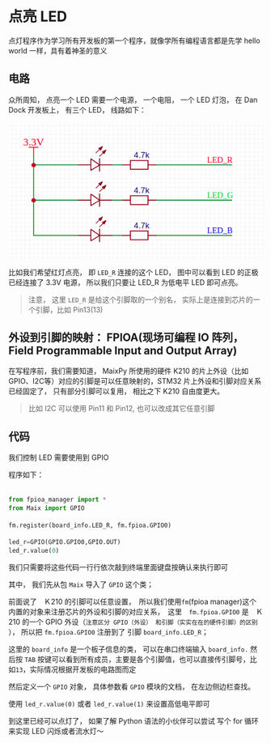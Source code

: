 点亮 LED
==========


点灯程序作为学习所有开发板的第一个程序，就像学所有编程语言都是先学 hello world 一样，具有着神圣的意义

## 电路

众所周知， 点亮一个 LED 需要一个电源， 一个电阻， 一个 LED 灯泡，
在 Dan Dock 开发板上， 有三个 LED， 线路如下：

![](../../assets/LED_sch.png)


比如我们希望红灯点亮， 即 `LED_R` 连接的这个 LED， 图中可以看到 LED 的正极已经连接了 3.3V 电源， 所以我们只要让 LED_R 为低电平 LED 即可点亮。

> 注意， 这里 `LED_R` 是给这个引脚取的一个别名， 实际上是连接到芯片的一个引脚，比如 Pin13(13)

## 外设到引脚的映射： FPIOA(现场可编程 IO 阵列， Field Programmable Input and Output Array)

在写程序前，我们需要知道， MaixPy 所使用的硬件 K210 的片上外设（比如GPIO、I2C等）对应的引脚是可以任意映射的，STM32 片上外设和引脚对应关系已经固定了， 只有部分引脚可以复用， 相比之下 K210 自由度更大。
> 比如 I2C 可以使用 Pin11 和 Pin12, 也可以改成其它任意引脚

## 代码

我们控制 LED 需要使用到 GPIO

程序如下：

```python

from fpioa_manager import *
from Maix import GPIO

fm.register(board_info.LED_R, fm.fpioa.GPIO0)

led_r=GPIO(GPIO.GPIO0,GPIO.OUT)
led_r.value(0)
```

我们只需要将这些代码一行行依次敲到终端里面键盘按确认来执行即可

其中， 我们先从包 `Maix` 导入了 `GPIO` 这个类；

前面说了　Ｋ210 的引脚可以任意设置，　所以我们使用`fm`(fpioa manager)这个内置的对象来注册芯片的外设和引脚的对应关系，　这里　`fm.fpioa.GPIO0` 是　Ｋ210 的一个 GPIO 外设（`注意区分 GPIO（外设） 和引脚（实实在在的硬件引脚）的区别` ）， 所以把 `fm.fpioa.GPIO0` 注册到了 引脚 `board_info.LED_R`；

这里的 `board_info` 是一个板子信息的类， 可以在串口终端输入 `board_info.` 然后按 `TAB` 按键可以看到所有成员，主要是各个引脚值，也可以直接传引脚号，比如`13`，实际情况根据开发板的电路图而定


然后定义一个 `GPIO` 对象， 具体参数看 `GPIO` 模块的文档， 在左边侧边栏查找。

使用 `led_r.value(0)` 或者 `led_r.value(1)` 来设置高低电平即可


到这里已经可以点灯了， 如果了解 Python 语法的小伙伴可以尝试 写个 for 循环来实现 LED 闪烁或者流水灯～





